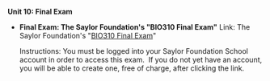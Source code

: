 **Unit 10: Final Exam** <span id="10"></span> 
-   **Final Exam: The Saylor Foundation's "BIO310 Final Exam"**
    Link: The Saylor Foundation's "[BIO310 Final
    Exam](http://school.saylor.org/mod/quiz/view.php?id=24)"  
      
     Instructions: You must be logged into your Saylor Foundation School
    account in order to access this exam.  If you do not yet have an
    account, you will be able to create one, free of charge, after
    clicking the link.


